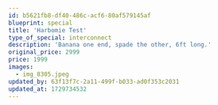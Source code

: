 ```yaml
---
id: b5621fb8-df40-486c-acf6-80af579145af
blueprint: special
title: 'Harbomie Test'
type_of_special: interconnect
description: 'Banana one end, spade the other, 6ft long.'
original_price: 2999
price: 1999
images:
  - img_8305.jpeg
updated_by: 63f13f7c-2a11-499f-b033-ad0f353c2031
updated_at: 1729734532
---
```

